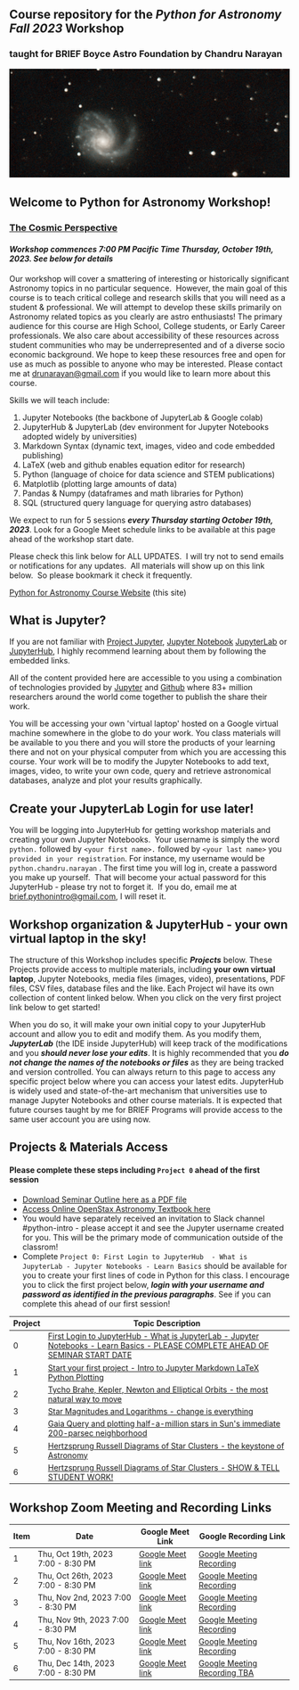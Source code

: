 ## Course repository for the ***Python for Astronomy Fall 2023*** Workshop 
### taught for BRIEF Boyce Astro Foundation by Chandru Narayan

![m99](m99.png)

## Welcome to Python for Astronomy Workshop! 
### [The Cosmic Perspective](cosmic_perspective)

#### ***Workshop commences 7:00 PM Pacific Time Thursday, October 19th, 2023. See below for details***

Our workshop will cover a smattering of interesting or historically significant Astronomy topics in no particular sequence.  However, the main goal of this course is to teach critical college and research skills that you will need as a student & professional. We will attempt to develop these skills primarily on Astronomy related topics as you clearly are astro enthusiasts!  The primary audience for this course are High School, College students, or Early Career professionals. We also care about accessibility of these resources across student communities who may be underrepresented and of a diverse socio economic background. We hope to keep these resources free and open for use as much as possible to anyone who may be interested.  Please contact me at drunarayan@gmail.com if you would like to learn more about this course.

Skills we will teach include:
1. Jupyter Notebooks (the backbone of JupyterLab & Google colab)
1. JupyterHub & JupyterLab (dev environment for Jupyter Notebooks adopted widely by universities)
1. Markdown Syntax (dynamic text, images, video and code embedded publishing)
1. LaTeX (web and github enables equation editor for research)
1. Python (language of choice for data science and STEM publications)
1. Matplotlib (plotting large amounts of data)
1. Pandas & Numpy (dataframes and math libraries for Python)
1. SQL (structured query language for querying astro databases)

We expect to run for 5 sessions ***every Thursday starting October 19th, 2023***. Look for a Google Meet schedule links to be available at this page ahead of the workshop start date. 

Please check this link below for ALL UPDATES.  I will try not to send emails or notifications for any updates.  All materials will show up on this link below.  So please bookmark it check it frequently. 

[Python for Astronomy Course Website](http://drunarayan.github.io/Citizen_Science_projects)  (this site)

## What is Jupyter?

If you are not familiar with [Project Jupyter](http://jupyter.org/), [Jupyter Notebook](https://jupyter.org/try-jupyter/retro/notebooks/?path=notebooks/Intro.ipynb) [JupyterLab](https://jupyter.org/try-jupyter/retro/notebooks/?path=notebooks/Intro.ipynb) or [JupyterHub](http://jupyter.org/hub), I highly recommend learning about them by following the embedded links.  

All of the content provided here are accessible to you using a combination of technologies provided by [Jupyter](http://jupyter.org/) and [Github](https://github.com/) where 83+ million researchers around the world come together to publish the share their work.  

You will be accessing your own 'virtual laptop' hosted on a Google virtual machine somewhere in the globe to do your work.  You class materials will be available to you there and you will store the products of your learning there and not on your physical computer from which you are accessing this course. Your work will be to modify the Jupyter Notebooks to add text, images, video, to write your own code, query and retrieve astronomical databases, analyze and plot your results graphically.

## Create your JupyterLab Login for use later!

You will be logging into JupyterHub for getting workshop materials and creating your own Jupyter Notebooks.  Your username is simply the word ```python.``` followed by ```<your first name>.``` followed by ```<your last name>``` you ```provided in your registration```. For instance, my username would be ```python.chandru.narayan```  . The first time you will log in, create a password you make up yourself.  That will become your actual password for this JupyterHub - please try not to forget it.  If you do, email me at brief.pythonintro@gmail.com, I will reset it.

## Workshop organization & JupyterHub - your own virtual laptop in the sky!

The structure of this Workshop includes specific ***Projects*** below.  These Projects provide access to multiple materials, including **your own virtual laptop**, Jupyter Notebooks, media files (images, video), presentations, PDF files, CSV files, database files and the like.  Each Project wil have its own collection of content linked below.  When you click on the very first project link below to get started!

When you do so, it will make your own initial copy to your JupyterHub account and allow you to edit and modify them.  As you modify them, ***JupyterLab*** (the IDE inside JupyterHub) will keep track of the modifications and you ***should never lose your edits***.  It is highly recommended that you ***do not change the names of the notebooks or files*** as they are being tracked and version controlled. You can always return to this page to access any specific project below where you can access your latest edits.  JupyterHub is widely used and state-of-the-art mechanism that universities use to manage Jupyter Notebooks and other course materials.  It is expected that future courses taught by me for BRIEF Programs will provide access to the same user account you are using now.

## Projects & Materials Access
#### Please complete these steps including ``Project 0`` ahead of the first session
* [Download Seminar Outline here as a PDF file](https://drunarayan.github.io/Citizen_Science_Projects/notebooks/p4a_session_outline.pdf)
* [Access Online OpenStax Astronomy Textbook here](https://openstax.org/books/astronomy-2e/pages/1-introduction)
* You would have separately received an invitation to Slack channel #python-intro - please accept it and see the Jupyter username created for you. This will be the primary mode of communication outside of the classrom!
* Complete ```Project 0: First Login to JupyterHub  - What is JupyterLab - Jupyter Notebooks - Learn Basics``` should be available for you to create your first lines of code in Python for this class.  I encourage you to click the first project below, ***login with your username and password as identified in the previous paragraphs***. See if you can complete this ahead of our first session!


Project|Topic Description
---|---
0|<a href=a href="https://drunarayan.github.io/Citizen_Science_Projects/notebooks/basics_jupyterlab_notebook" target="_blank">First Login to JupyterHub - What is JupyterLab - Jupyter Notebooks - Learn Basics - PLEASE COMPLETE AHEAD OF SEMINAR START DATE</a>
1|<a href="https://drunarayan.github.io/Citizen_Science_Projects/notebooks/intro_jupyter_python" target="_blank">Start your first project - Intro to Jupyter Markdown LaTeX Python Plotting</a>
2|<a href="https://drunarayan.github.io/Citizen_Science_Projects/notebooks/keplerian_orbits" target="_blank">Tycho Brahe, Kepler, Newton and Elliptical Orbits - the most natural way to move</a>
3|<a href="https://drunarayan.github.io/Citizen_Science_Projects/notebooks/star_magnitudes" target="_blank">Star Magnitudes and Logarithms - change is everything</a>
4|<a href="https://drunarayan.github.io/Citizen_Science_Projects/notebooks/half_a_mil" target="_blank">Gaia Query and plotting half-a-million stars in Sun's immediate 200-parsec neighborhood</a>
5|<a href="https://drunarayan.github.io/Citizen_Science_Projects/notebooks/cluster_hrd" target="_blank">Hertzsprung Russell Diagrams of Star Clusters - the keystone of Astronomy</a>
6|<a href="https://drunarayan.github.io/Citizen_Science_Projects/notebooks/cluster_hrd" target="_blank">Hertzsprung Russell Diagrams of Star Clusters - SHOW & TELL STUDENT WORK!</a>



## Workshop Zoom Meeting and Recording Links 

Item|Date|Google Meet Link|Google Recording Link
---|---|---|---
1|Thu, Oct 19th, 2023 7:00 - 8:30 PM|[Google Meet link](https://meet.google.com/hwo-ttfv-smv)|[Google Meeting Recording](https://drive.google.com/file/d/1xa1J1rAGUphRF-QptSxOGs8j2dMr4rdK/view?pli=1)
2|Thu, Oct 26th, 2023 7:00 - 8:30 PM|[Google Meet link](https://meet.google.com/hwo-ttfv-smv)|[Google Meeting Recording](https://drive.google.com/file/d/1PIx12WNe4ok2rbFywYUJWGU8hhfz-Mwy/view?usp=share_link)
3|Thu, Nov 2nd, 2023 7:00 - 8:30 PM|[Google Meet link](https://meet.google.com/hwo-ttfv-smv)|[Google Meeting Recording](https://drive.google.com/file/d/1K1ChZz175mFyCErNz9en3OCmOrh9omLu/view?usp=share_link)
4|Thu, Nov 9th, 2023 7:00 - 8:30 PM|[Google Meet link](https://meet.google.com/hwo-ttfv-smv)|[Google Meeting Recording](https://drive.google.com/file/d/1wvxqhGPKs7XpAokggimnk8wklFDdUFNR/view?usp=share_link)
5|Thu, Nov 16th, 2023 7:00 - 8:30 PM|[Google Meet link](https://meet.google.com/hwo-ttfv-smv)|[Google Meeting Recording](https://drive.google.com/file/d/1_GgKPAvOryik3ezruo4KpKJynflS7m2K/view?usp=share_link)
6|Thu, Dec 14th, 2023 7:00 - 8:30 PM|[Google Meet link](https://meet.google.com/hwo-ttfv-smv)|[Google Meeting Recording TBA]()

